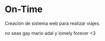 On-Time
=======

Creación de sistema web para realizar viajes.

no seas gay mario
adal y lomely forever <3